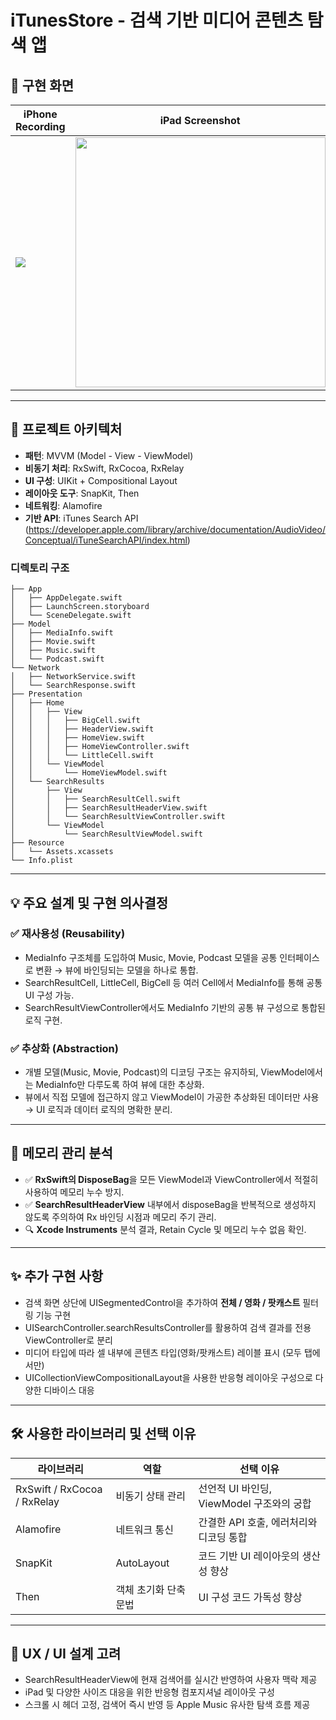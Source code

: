 # **iTunesStore - 검색 기반 미디어 콘텐츠 탐색 앱**

## **📸 구현 화면**

| iPhone Recording | iPad Screenshot |
|------------------|-----------------|
| <img src="https://github.com/user-attachments/assets/7f2d1950-9882-4434-bcd8-4934b78477f7"/> | <img src="https://github.com/user-attachments/assets/96a882cb-3800-453d-8761-6e1d94d8325d" height="400px" /> |


---

## **📐 프로젝트 아키텍처**

- **패턴**: MVVM (Model - View - ViewModel)
- **비동기 처리**: RxSwift, RxCocoa, RxRelay
- **UI 구성**: UIKit + Compositional Layout
- **레이아웃 도구**: SnapKit, Then
- **네트워킹**: Alamofire
- **기반 API**: iTunes Search API (https://developer.apple.com/library/archive/documentation/AudioVideo/Conceptual/iTuneSearchAPI/index.html)

### **디렉토리 구조**

```
├── App
│   ├── AppDelegate.swift
│   ├── LaunchScreen.storyboard
│   └── SceneDelegate.swift
├── Model
│   ├── MediaInfo.swift
│   ├── Movie.swift
│   ├── Music.swift
│   └── Podcast.swift
└── Network
│   ├── NetworkService.swift
│   └── SearchResponse.swift
├── Presentation
│   ├── Home
│   │   ├── View
│   │   │   ├── BigCell.swift
│   │   │   ├── HeaderView.swift
│   │   │   ├── HomeView.swift
│   │   │   ├── HomeViewController.swift
│   │   │   └── LittleCell.swift
│   │   └── ViewModel
│   │       └── HomeViewModel.swift
│   └── SearchResults
│       ├── View
│       │   ├── SearchResultCell.swift
│       │   ├── SearchResultHeaderView.swift
│       │   └── SearchResultViewController.swift
│       └── ViewModel
│           └── SearchResultViewModel.swift
├── Resource
│   └── Assets.xcassets
└── Info.plist
```

---

## **💡 주요 설계 및 구현 의사결정**

### **✅ 재사용성 (Reusability)**

- MediaInfo 구조체를 도입하여 Music, Movie, Podcast 모델을 공통 인터페이스로 변환 → 뷰에 바인딩되는 모델을 하나로 통합.
- SearchResultCell, LittleCell, BigCell 등 여러 Cell에서 MediaInfo를 통해 공통 UI 구성 가능.
- SearchResultViewController에서도 MediaInfo 기반의 공통 뷰 구성으로 통합된 로직 구현.

### **✅ 추상화 (Abstraction)**

- 개별 모델(Music, Movie, Podcast)의 디코딩 구조는 유지하되, ViewModel에서는 MediaInfo만 다루도록 하여 뷰에 대한 추상화.
- 뷰에서 직접 모델에 접근하지 않고 ViewModel이 가공한 추상화된 데이터만 사용 → UI 로직과 데이터 로직의 명확한 분리.

---

## **🧠 메모리 관리 분석**

- ✅ **RxSwift의 DisposeBag**을 모든 ViewModel과 ViewController에서 적절히 사용하여 메모리 누수 방지.
- ✅ **SearchResultHeaderView** 내부에서 disposeBag을 반복적으로 생성하지 않도록 주의하여 Rx 바인딩 시점과 메모리 주기 관리.
- 🔍 **Xcode Instruments** 분석 결과, Retain Cycle 및 메모리 누수 없음 확인.

---

## **✨ 추가 구현 사항**

- 검색 화면 상단에 UISegmentedControl을 추가하여 **전체 / 영화 / 팟캐스트** 필터링 기능 구현
- UISearchController.searchResultsController를 활용하여 검색 결과를 전용 ViewController로 분리
- 미디어 타입에 따라 셀 내부에 콘텐츠 타입(영화/팟캐스트) 레이블 표시 (모두 탭에서만)
- UICollectionViewCompositionalLayout을 사용한 반응형 레이아웃 구성으로 다양한 디바이스 대응

---

## **🛠 사용한 라이브러리 및 선택 이유**

| **라이브러리** | **역할** | **선택 이유** |
| --- | --- | --- |
| RxSwift / RxCocoa / RxRelay | 비동기 상태 관리 | 선언적 UI 바인딩, ViewModel 구조와의 궁합 |
| Alamofire | 네트워크 통신 | 간결한 API 호출, 에러처리와 디코딩 통합 |
| SnapKit | AutoLayout | 코드 기반 UI 레이아웃의 생산성 향상 |
| Then | 객체 초기화 단축 문법 | UI 구성 코드 가독성 향상 |

---

## **📱 UX / UI 설계 고려**

- SearchResultHeaderView에 현재 검색어를 실시간 반영하여 사용자 맥락 제공
- iPad 및 다양한 사이즈 대응을 위한 반응형 컴포지셔널 레이아웃 구성
- 스크롤 시 헤더 고정, 검색어 즉시 반영 등 Apple Music 유사한 탐색 흐름 제공
